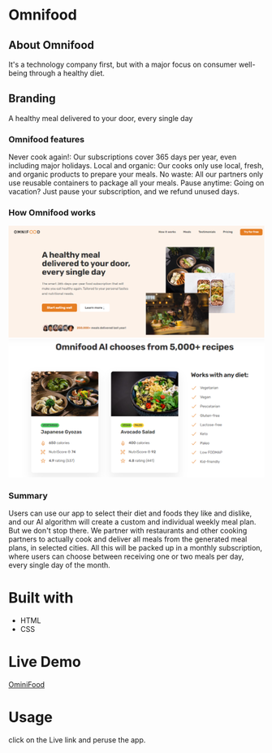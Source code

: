 # Omnifood

## About Omnifood

It's a technology company first, but with a major focus on consumer well-being through a healthy diet.

## Branding

A healthy meal delivered to your door, every single day


### Omnifood features

Never cook again!: Our subscriptions cover 365 days per year, even including major holidays.
Local and organic: Our cooks only use local, fresh, and organic products to prepare your meals.
No waste: All our partners only use reusable containers to package all your meals.
Pause anytime: Going on vacation? Just pause your subscription, and we refund unused days.

### How Omnifood works

![alt text](https://github.com/Temitayo40/OminiFood-/blob/master/img/Ominifood_snap.png)
![alt text](https://github.com/Temitayo40/OminiFood-/blob/master/img/Ominifood_snap2.png)

### Summary

Users can use our app to select their diet and foods they like and dislike, and our AI algorithm will create a custom and individual weekly meal plan. But we don't stop there. We partner with restaurants and other cooking partners to actually cook and deliver all meals from the generated meal plans, in selected cities. All this will be packed up in a monthly subscription, where users can choose between receiving one or two meals per day, every single day of the month.

# Built with
<ul>
<li>HTML</li>
<li>CSS</li>
</ul>

# Live Demo
 <a href="https://ominifood-free-realm.netlify.app/" target="_blank">OminiFood</a>
 
# Usage

click on the Live link and peruse the app.


